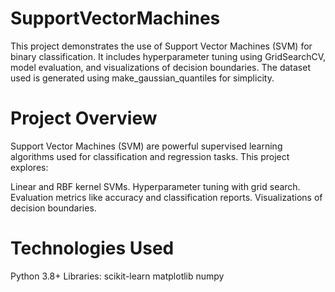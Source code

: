 # SupportVectorMachines
This project demonstrates the use of Support Vector Machines (SVM) for binary classification. It includes hyperparameter tuning using GridSearchCV, model evaluation, and visualizations of decision boundaries. The dataset used is generated using make_gaussian_quantiles for simplicity.
# Project Overview
Support Vector Machines (SVM) are powerful supervised learning algorithms used for classification and regression tasks. This project explores:

Linear and RBF kernel SVMs.
Hyperparameter tuning with grid search.
Evaluation metrics like accuracy and classification reports.
Visualizations of decision boundaries.
# Technologies Used
Python 3.8+
Libraries:
scikit-learn
matplotlib
numpy
